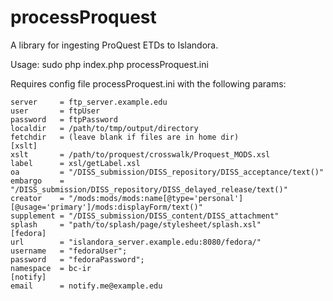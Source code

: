 # processProquest

A library for ingesting ProQuest ETDs to Islandora.

Usage: sudo php index.php processProquest.ini

Requires config file processProquest.ini with the following params:

```[ftp]
server     = ftp_server.example.edu
user       = ftpUser
password   = ftpPassword
localdir   = /path/to/tmp/output/directory
fetchdir   = (leave blank if files are in home dir)
[xslt]
xslt       = /path/to/proquest/crosswalk/Proquest_MODS.xsl
label      = xsl/getLabel.xsl
oa         = "/DISS_submission/DISS_repository/DISS_acceptance/text()"
embargo    = "/DISS_submission/DISS_repository/DISS_delayed_release/text()"
creator    = "/mods:mods/mods:name[@type='personal'][@usage='primary']/mods:displayForm/text()"
supplement = "/DISS_submission/DISS_content/DISS_attachment"
splash     = "path/to/splash/page/stylesheet/splash.xsl"
[fedora]
url        = "islandora_server.example.edu:8080/fedora/"
username   = "fedoraUser";
password   = "fedoraPassword";
namespace  = bc-ir
[notify]
email      = notify.me@example.edu
```
